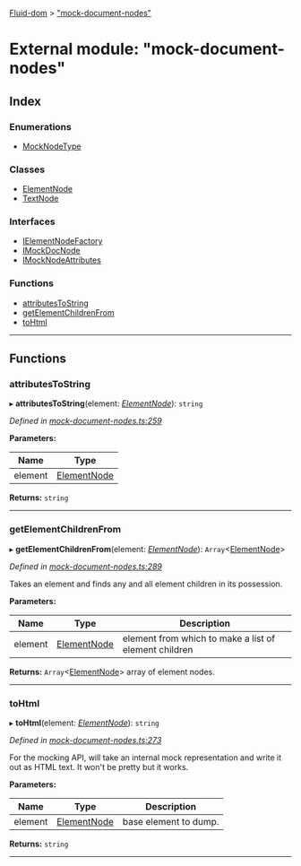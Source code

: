 [Fluid-dom](../README.md) > ["mock-document-nodes"](../modules/_mock_document_nodes_.md)

# External module: "mock-document-nodes"

## Index

### Enumerations

* [MockNodeType](../enums/_mock_document_nodes_.mocknodetype.md)

### Classes

* [ElementNode](../classes/_mock_document_nodes_.elementnode.md)
* [TextNode](../classes/_mock_document_nodes_.textnode.md)

### Interfaces

* [IElementNodeFactory](../interfaces/_mock_document_nodes_.ielementnodefactory.md)
* [IMockDocNode](../interfaces/_mock_document_nodes_.imockdocnode.md)
* [IMockNodeAttributes](../interfaces/_mock_document_nodes_.imocknodeattributes.md)

### Functions

* [attributesToString](_mock_document_nodes_.md#attributestostring)
* [getElementChildrenFrom](_mock_document_nodes_.md#getelementchildrenfrom)
* [toHtml](_mock_document_nodes_.md#tohtml)

---

## Functions

<a id="attributestostring"></a>

###  attributesToString

▸ **attributesToString**(element: *[ElementNode](../classes/_mock_document_nodes_.elementnode.md)*): `string`

*Defined in [mock-document-nodes.ts:259](https://github.com/WazzaMo/fluid-dom/blob/cb271c8/src/mock-document-nodes.ts#L259)*

**Parameters:**

| Name | Type |
| ------ | ------ |
| element | [ElementNode](../classes/_mock_document_nodes_.elementnode.md) |

**Returns:** `string`

___
<a id="getelementchildrenfrom"></a>

###  getElementChildrenFrom

▸ **getElementChildrenFrom**(element: *[ElementNode](../classes/_mock_document_nodes_.elementnode.md)*): `Array`<[ElementNode](../classes/_mock_document_nodes_.elementnode.md)>

*Defined in [mock-document-nodes.ts:289](https://github.com/WazzaMo/fluid-dom/blob/cb271c8/src/mock-document-nodes.ts#L289)*

Takes an element and finds any and all element children in its possession.

**Parameters:**

| Name | Type | Description |
| ------ | ------ | ------ |
| element | [ElementNode](../classes/_mock_document_nodes_.elementnode.md) |  element from which to make a list of element children |

**Returns:** `Array`<[ElementNode](../classes/_mock_document_nodes_.elementnode.md)>
array of element nodes.

___
<a id="tohtml"></a>

###  toHtml

▸ **toHtml**(element: *[ElementNode](../classes/_mock_document_nodes_.elementnode.md)*): `string`

*Defined in [mock-document-nodes.ts:273](https://github.com/WazzaMo/fluid-dom/blob/cb271c8/src/mock-document-nodes.ts#L273)*

For the mocking API, will take an internal mock representation and write it out as HTML text. It won't be pretty but it works.

**Parameters:**

| Name | Type | Description |
| ------ | ------ | ------ |
| element | [ElementNode](../classes/_mock_document_nodes_.elementnode.md) |  base element to dump. |

**Returns:** `string`

___

